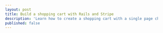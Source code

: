 ```yaml
---
layout: post
title: Build a shopping cart with Rails and Stripe
description: 'Learn how to create a shopping cart with a single page checkout flow.'
published: false
---
```

